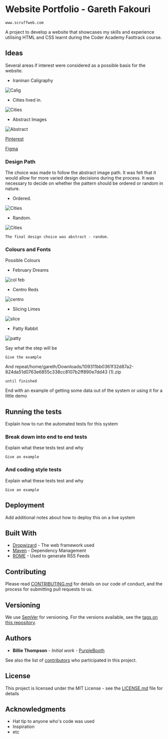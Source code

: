 # Website Portfolio - Gareth Fakouri

```
www.scruffweb.com
```
A project to develop a website that showcases my skills and experience utilising HTML and CSS learnt during the Coder Academy Fasttrack course.
## Ideas

Several areas if interest were considered as a possible basis for the website.

* Iraninan Caligraphy


![Calig](https://github.com/gfakouri/Coder-Portfolio/blob/master/assets/53-2013015211117-4.jpg)

* Cities lived in.

![Cities](https://github.com/gfakouri/Coder-Portfolio/blob/master/assets/liverpool.jpg)

* Abstract Images

![Abstract](https://github.com/gfakouri/Coder-Portfolio/blob/master/assets/patt1.jpg)

[Pinterest](https://www.pinterest.com.au/garethfakouri/portfolio/)

[Figma](https://www.figma.com/file/gIlzgj9wI3rP7ErUastyuJph/Personal_Portfolio)

### Design Path

The choice was made to follow the abstract image path. It was felt that it would allow for more varied design decisions during the process. It was necessary to decide on whether the pattern should be ordered or random in nature.

* Ordered.

![Cities](https://github.com/gfakouri/Coder-Portfolio/blob/master/assets/patt2.jpg)

* Random.

![Cities](https://github.com/gfakouri/Coder-Portfolio/blob/master/assets/patt3.jpg)

```
The final design choice was abstract - random.
```

### Colours and Fonts

Possible Colours

* February Dreams

![col feb](https://github.com/gfakouri/Coder-Portfolio/blob/master/assets/February%20Dreams%20Color%20Palette%20-%20color-hex.com.png)

* Centro Reds

![centro](https://github.com/gfakouri/Coder-Portfolio/blob/master/assets/Centro%20Reds%20Color%20Palette%20-%20color-hex.com.png)

* Slicing Limes

![slice](https://github.com/gfakouri/Coder-Portfolio/blob/master/assets/Slicing%20Limes%20Color%20Palette%20-%20color-hex.com.png)

* Patty Rabbit

![patty](https://github.com/gfakouri/Coder-Portfolio/blob/master/assets/Patty%20Rabbit%20Color%20Palette%20-%20color-hex.com.png)


Say what the step will be

```
Give the example
```

And repeat/home/gareth/Downloads/109311bb0361f32d87a2-824da51d0763e6855c338cc8107b2ff890e7dd43 (1).zip

```
until finished
```

End with an example of getting some data out of the system or using it for a little demo

## Running the tests

Explain how to run the automated tests for this system

### Break down into end to end tests

Explain what these tests test and why

```
Give an example
```

### And coding style tests

Explain what these tests test and why

```
Give an example
```

## Deployment

Add additional notes about how to deploy this on a live system

## Built With

* [Dropwizard](http://www.dropwizard.io/1.0.2/docs/) - The web framework used
* [Maven](https://maven.apache.org/) - Dependency Management
* [ROME](https://rometools.github.io/rome/) - Used to generate RSS Feeds

## Contributing

Please read [CONTRIBUTING.md](https://gist.github.com/PurpleBooth/b24679402957c63ec426) for details on our code of conduct, and the process for submitting pull requests to us.

## Versioning

We use [SemVer](http://semver.org/) for versioning. For the versions available, see the [tags on this repository](https://github.com/your/project/tags). 

## Authors

* **Billie Thompson** - *Initial work* - [PurpleBooth](https://github.com/PurpleBooth)

See also the list of [contributors](https://github.com/your/project/contributors) who participated in this project.

## License

This project is licensed under the MIT License - see the [LICENSE.md](LICENSE.md) file for details

## Acknowledgments

* Hat tip to anyone who's code was used
* Inspiration
* etc

